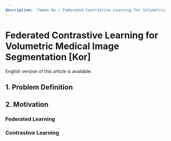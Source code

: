```yaml
---
description: 'Yawen Wu / Federated Contrastive Learning for Volumetric Medical Image Segmentation / MICCAI 2021 Oral'
---
```


# Federated Contrastive Learning for Volumetric Medical Image Segmentation [Kor]

English version of this article is available.

## 1. Problem Definition

## 2. Motivation
### Federated Learning
### Contrastive Learning
